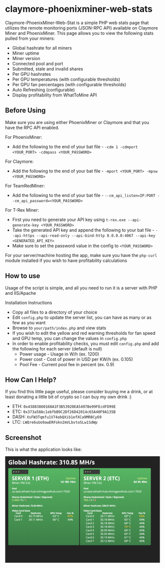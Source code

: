 # claymore-phoenixminer-web-stats

Claymore-PhoenixMiner-Web-Stat is a simple PHP web stats page that utilizes the remote monitoring ports (JSON-RPC API)
available on Claymore Miner and PhoenixMiner. This page allows you to view the following stats pulled from your miners:

* Global hashrate for all miners
* Miner uptime
* Miner version
* Connected pool and port
* Submitted, stale and invalid shares
* Per GPU hashrates
* Per GPU temperatures (with configurable thresholds)
* Per GPU fan percentages (with configurable thresholds)
* Auto Refreshing (configurable)
* Display profitability from WhatToMine API

## Before Using

Make sure you are using either PhoenixMiner or Claymore and that you have the RPC API enabled.

For PhoenixMiner:

* Add the following to the end of your bat file - `-cdm 1 -cdmport <YOUR_PORT> -cdmpass <YOUR_PASSWORD>`

For Claymore:

* Add the following to the end of your bat file - `-mport <YOUR_PORT> -mpsw <YOUR_PASSWORD>`

For TeamRedMiner:

* Add the following to the end of your bat file - `--cm_api_listen=IP:PORT --cm_api_password=<YOUR_PASSWORD>`

For T-Rex Miner:

* First you need to generate your API key using `t-rex.exe --api-generate-key <YOUR_PASSWORD>`
* Take the generated API key and append the following to your bat file - `--api-https --api-read-only --api-bind-http 0.0.0.0:4067 --api-key <GENERATED_API_KEY>`
* Make sure to set the password value in the config to `<YOUR_PASSWORD>`

For your server/machine hosting the app, make sure you have the `php-curl` module installed if you wish to have
profitability calculations

## How to use

Usage of the script is simple, and all you need to run it is a server with PHP and IIS/Apache

Installation Instructions

* Copy all files to a directory of your choice
* Edit `config.php` to update the server list, you can have as many or as few as you want
* Browse to `your/path/index.php` and view stats
* If you wish to edit the yellow and red warning thresholds for fan speed and GPU temp, you can change the values
  in `config.php`
* In order to enable profitability checks, you must edit `config.php` and add the following for each server (default is
  null)
    * Power usage - Usage in W/h (ex. 1200)
    * Power cost - Cost of power in USD per KW/h (ex. 0.105)
    * Pool Fee - Current pool fee in percent (ex. 0.9)

## How Can I Help?

If you find this little page useful, please consider buying me a drink, or at least donating a little bit of crypto so I
can buy my own drink :)

* ETH: `0x43883860168A1F3B53920EA5497Be99FEcdFD99E`
* ETC: `0x373a58Ac1ebfbB9C2Df26D42014c65A40F9A135B`
* DASH: `XsFW3Tqmfu1V74obQXib1efXCa9MR8Cy69`
* LTC: `LWQre6uUo9awERFokn2mVLbvto5Lw1SdWp`

## Screenshot

This is what the application looks like:

![Screenshot of claymore-phoenixminer-web-stats](https://raw.githubusercontent.com/JaymZZZZ/claymore-phoenixminer-web-stats/master/screenshot.png)

